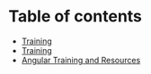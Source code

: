 # Table of contents

* [Training](README.md)
* [Training](training.md)
* [Angular Training and Resources](angular-training-and-resources.md)

